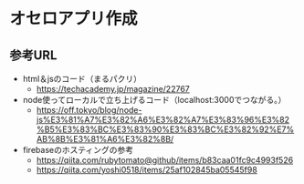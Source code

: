 # オセロアプリ作成

## 参考URL
* html＆jsのコード（まるパクリ）
  * https://techacademy.jp/magazine/22767
* node使ってローカルで立ち上げるコード（localhost:3000でつながる。）
  * https://off.tokyo/blog/node-js%E3%81%A7%E3%82%A6%E3%82%A7%E3%83%96%E3%82%B5%E3%83%BC%E3%83%90%E3%83%BC%E3%82%92%E7%AB%8B%E3%81%A6%E3%82%8B/
* firebaseのホスティングの参考
  * https://qiita.com/rubytomato@github/items/b83caa01fc9c4993f526
  * https://qiita.com/yoshi0518/items/25af102845ba05545f98